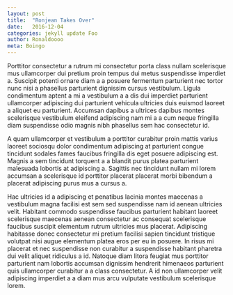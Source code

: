 ```yaml
---
layout: post
title:  "Ronjean Takes Over"
date:   2016-12-04
categories: jekyll update Foo
author: Ronaldoooo
meta: Boingo
---
```



Porttitor consectetur a rutrum mi consectetur porta class nullam scelerisque mus ullamcorper dui pretium proin tempus dui metus suspendisse imperdiet a. Suscipit potenti ornare diam a a posuere fermentum parturient nec tortor nunc nisi a phasellus parturient dignissim cursus vestibulum. Ligula condimentum aptent a mi a vestibulum a a dis dui imperdiet parturient ullamcorper adipiscing dui parturient vehicula ultricies duis euismod laoreet a aliquet eu parturient. Accumsan dapibus a ultrices dapibus montes scelerisque vestibulum eleifend adipiscing nam mi a a cum neque fringilla diam suspendisse odio magnis nibh phasellus sem hac consectetur id.

A quam ullamcorper et vestibulum a porttitor curabitur proin mattis varius laoreet sociosqu dolor condimentum adipiscing at parturient congue tincidunt sodales fames faucibus fringilla dis eget posuere adipiscing est. Magnis a sem tincidunt torquent a a blandit purus platea parturient malesuada lobortis at adipiscing a. Sagittis nec tincidunt nullam mi lorem accumsan a scelerisque id porttitor placerat placerat morbi bibendum a placerat adipiscing purus mus a cursus a.

Hac ultricies id a adipiscing et penatibus lacinia montes maecenas a vestibulum magna facilisi est sem sed suspendisse nam id aenean ultricies velit. Habitant commodo suspendisse faucibus parturient habitant laoreet scelerisque maecenas aenean consectetur ac consequat scelerisque faucibus suscipit elementum rutrum ultricies mus placerat. Adipiscing habitasse donec consectetur mi pretium facilisi sapien tincidunt tristique volutpat nisi augue elementum platea eros per eu in posuere. In risus mi placerat et nec suspendisse non curabitur a suspendisse habitant pharetra dui velit aliquet ridiculus a id. Natoque diam litora feugiat mus porttitor parturient nam lobortis accumsan dignissim hendrerit himenaeos parturient quis ullamcorper curabitur a a class consectetur. A id non ullamcorper velit adipiscing imperdiet a a diam mus arcu vulputate vestibulum scelerisque lorem.
